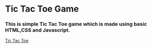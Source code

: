 # Tic Tac Toe Game

### This is simple Tic Tac Toe game which is made using basic HTML,CSS and Javascript.

[Tic Tac Toe](https://navneetshukl.github.io/Tic-Tac-Toe/)
